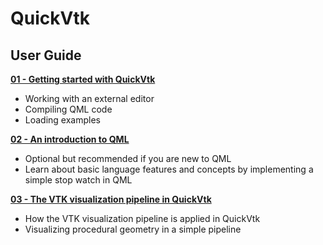 QuickVtk
===
User Guide
----

[**01 - Getting started with QuickVtk**](01/doc.md)

- Working with an external editor
- Compiling QML code
- Loading examples

[**02 - An introduction to QML**](02/doc.md)

- Optional but recommended if you are new to QML
- Learn about basic language features and concepts by implementing a simple stop watch in QML

[**03 - The VTK visualization pipeline in QuickVtk**](03/doc.md)

- How the VTK visualization pipeline is applied in QuickVtk
- Visualizing procedural geometry in a simple pipeline
